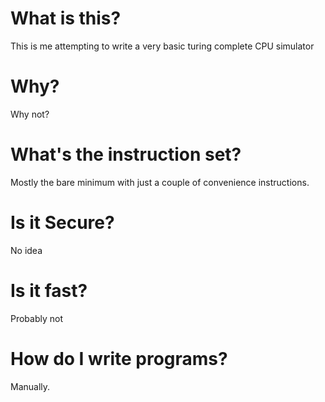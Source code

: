 # What is this?

This is me attempting to write a very basic turing complete CPU simulator

# Why?

Why not?

# What's the instruction set?

Mostly the bare minimum with just a couple of convenience instructions.


# Is it Secure?

No idea

# Is it fast?

Probably not


# How do I write programs?

Manually.
